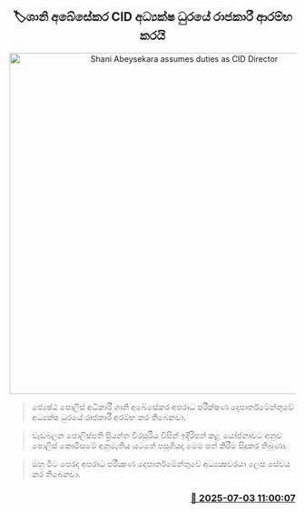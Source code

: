 <p align='center'><b><h2 align='center' title='Shani Abeysekara assumes duties as CID Director'>🏷ශානි අබේසේකර CID අධ්‍යක්ෂ ධුරයේ රාජකාරී ආරම්භ කරයි</h2></b></p>
<p align='center'><img src='https://helakuru.sgp1.cdn.digitaloceanspaces.com/esana/images/lib/shani-abey.jpg' width='600' alt='Shani Abeysekara assumes duties as CID Director'></p>

> ජ්‍යෙෂ්ඨ පොලිස් අධිකාරී ශානි අබේසේකර අපරාධ පරීක්ෂණ දෙපාර්තමේන්තුවේ අධ්‍යක්ෂ ධුරයේ රාජකාරී අරම්භ කර තිබෙනවා.

> වැඩබලන පොලිස්පති ප්‍රියන්ත වීරසූරිය විසින් ඉදිරිපත් කළ යෝජනාවට අනුව පොලිස් කොමිසමේ අනුමැතිය යටතේ පසුගියදා මෙම පත් කිරීම සිදුකර තිබුණා.

> ඔහු මීට පෙරද අපරාධ පරීක්‍ෂණ දෙපාර්තමේන්තුවේ අධ්‍යක්‍ෂවරයා ලෙස සේවය කර තිබෙනවා.



<h3 align='right'><a href='https://www.helakuru.lk/esana/p/111549/'>📅 2025-07-03 11:00:07</a></h3>
